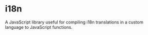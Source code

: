 # i18n
A JavaScript library useful for compiling i18n translations in a custom language to JavaScript functions.
